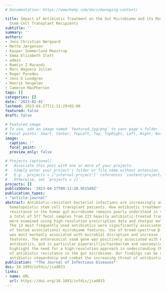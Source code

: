 ```yaml
---
# Documentation: https://wowchemy.com/docs/managing-content/

title: Impact of Antibiotic Treatment on the Gut Microbiome and its Resistome in Hematopoietic
  Stem Cell Transplant Recipients
subtitle: ''
summary: ''
authors:
- Jens Christian Nørgaard
- Mette Jørgensen
- Kasper Sommerlund Moestrup
- Emma Elizabeth Ilett
- admin
- Ramtin Z Marandi
- Marc Noguera Julian
- Roger Paredes
- Jens D Lundgren
- Henrik Sengeløv
- Cameron MacPherson
tags: []
categories: []
date: '2023-02-01'
lastmod: 2023-04-27T11:11:29+02:00
featured: false
draft: false

# Featured image
# To use, add an image named `featured.jpg/png` to your page's folder.
# Focal points: Smart, Center, TopLeft, Top, TopRight, Left, Right, BottomLeft, Bottom, BottomRight.
image:
  caption: ''
  focal_point: ''
  preview_only: false

# Projects (optional).
#   Associate this post with one or more of your projects.
#   Simply enter your project's folder or file name without extension.
#   E.g. `projects = ["internal-project"]` references `content/project/deep-learning/index.md`.
#   Otherwise, set `projects = []`.
projects: []
publishDate: '2023-04-27T09:11:28.951549Z'
publication_types:
- "article-journal"
abstract: Antibiotic-resistant bacterial infections are increasingly an issue in allogenic
  hematopoietic stem cell transplant patients. How antibiotic treatment impacts antibiotic
  resistance in the human gut microbiome remains poorly understood in vivo. Here,
  a total of 577 fecal samples from 233 heavily antibiotic-treated transplant patients
  were examined using high-resolution prescription data and shotgun metagenomics.
  The 13 most frequently used antibiotics were significantly associated with 154 (40%
  of tested associations) microbiome features. Use of broad-spectrum β-lactam antibiotics
  was most markedly associated with microbial disruption and increase in resistome
  features. The enterococcal vanA gene was positively associated with 8 of the 13
  antibiotics, and in particular piperacillin/tazobactam and vancomycin. Here, we
  highlight the need for a high-resolution approach in understanding the development
  of antibiotic resistance in the gut microbiome. Our findings can be used to inform
  antibiotic stewardship and combat the increasing threat of antibiotic resistance.
publication: '*The Journal of Infectious Diseases*'
doi: 10.1093/infdis/jiad033
links:
- name: URL
  url: https://doi.org/10.1093/infdis/jiad033
---
```

